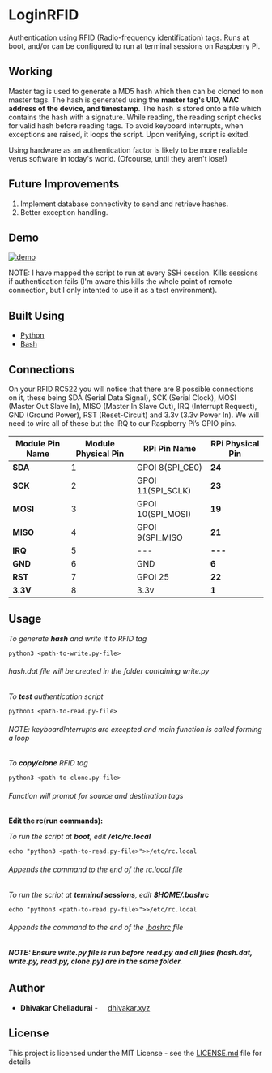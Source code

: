 # LoginRFID

Authentication using RFID (Radio-frequency identification) tags. Runs at boot, and/or can be configured to run at terminal sessions on Raspberry Pi.

## Working

Master tag is used to generate a MD5 hash which then can be cloned to non master tags. The hash is generated using the **master tag's UID, MAC address of the device, and timestamp**. The hash is stored onto a file which contains the hash with a signature. While reading, the reading script checks for valid hash before reading tags. To avoid keyboard interrupts, when exceptions are raised, it loops the script. Upon verifying, script is exited. 

Using hardware as an authentication factor is likely to be more realiable verus software in today's world. (Ofcourse, until they aren't lose!)

## Future Improvements

1. Implement database connectivity to send and retrieve hashes.
2. Better exception handling.

## Demo

[![demo](https://asciinema.org/a/fya448W8HEdupamxscgRSYzSi.svg)](https://asciinema.org/a/fya448W8HEdupamxscgRSYzSi?autoplay=1)

NOTE: I have mapped the script to run at every SSH session. Kills sessions if authentication fails (I'm aware this kills the whole point of remote connection, but I only intented to use it as a test environment).

## Built Using

* [Python](https://www.python.org/)
* [Bash](https://www.gnu.org/software/bash/)

## Connections

On your RFID RC522 you will notice that there are 8 possible connections on it, these being SDA (Serial Data Signal), SCK (Serial Clock), MOSI (Master Out Slave In), MISO (Master In Slave Out), IRQ (Interrupt Request), GND (Ground Power), RST (Reset-Circuit) and 3.3v (3.3v Power In). We will need to wire all of these but the IRQ to our Raspberry Pi’s GPIO pins.

| Module Pin Name | Module Physical Pin |    RPi Pin Name   | RPi Physical Pin |
|       ---       |         ---         |      ---          |        ---       |
| **SDA**         | 1                   | GPOI 8(SPI_CE0)   | **24**           |
| **SCK**         | 2                   | GPOI 11(SPI_SCLK) | **23**           |
| **MOSI**        | 3                   | GPOI 10(SPI_MOSI) | **19**           |
| **MISO**        | 4                   | GPOI 9(SPI_MISO   | **21**           |
| **IRQ**         | 5                   | ---               | **---**          |
| **GND**         | 6                   | GND               | **6**            |
| **RST**         | 7                   | GPOI 25           | **22**           |
| **3.3V**        | 8                   | 3.3v              | **1**            |

## Usage

*To generate **hash** and write it to RFID tag*
```
python3 <path-to-write.py-file>
```
###### hash.dat file will be created in the folder containing write.py

*To **test** authentication script*
```
python3 <path-to-read.py-file>
```
###### NOTE: keyboardInterrupts are excepted and main function is called forming a loop

*To **copy/clone** RFID tag*
```
python3 <path-to-clone.py-file>
```
###### Function will prompt for source and destination tags

**Edit the rc(run commands):**

*To run the script at **boot**, edit **/etc/rc.local***
```
echo "python3 <path-to-read.py-file>">>/etc/rc.local
```
###### Appends the command to the end of the [rc.local](https://www.raspberrypi.org/documentation/linux/usage/rc-local.md) file

*To run the script at **terminal sessions**, edit **$HOME/.bashrc***
```
echo "python3 <path-to-read.py-file>">>/etc/rc.local
```
###### Appends the command to the end of the [.bashrc](https://www.raspberrypi.org/documentation/linux/usage/bashrc.md) file
###### **NOTE: Ensure write.py file is run before read.py and all files (hash.dat, write.py, read.py, clone.py) are in the same folder.**

## Author

* **Dhivakar Chelladurai** - <img src="https://dhivakar.xyz/images/logo.png" width=12px height=12px > <a href="https://dhivakar.xyz">dhivakar.xyz</a>

## License

This project is licensed under the MIT License - see the [LICENSE.md](LICENSE.md) file for details
